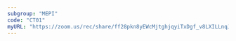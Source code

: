 ```yaml
---
subgroup: "MEPI"
code: "CT01"
myURL: "https://zoom.us/rec/share/ff28pkn8yEWcMjtghjqyiTxDgf_v8LXILLnqJh2B2kY8Ws4zDqM0yox7lPr-4SIf.Wfyxovm6ZMk2sZUo?startTime=1623708851000"
---
```

